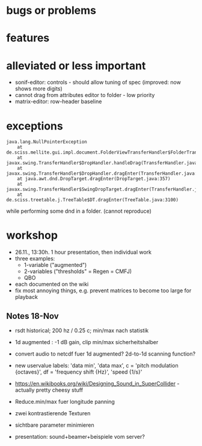 # bugs or problems

# features

# alleviated or less important

- sonif-editor: controls - should allow tuning of spec (improved: now shows more digits)
- cannot drag from attributes editor to folder - low priority
- matrix-editor: row-header baseline

# exceptions

    java.lang.NullPointerException
    	at de.sciss.mellite.gui.impl.document.FolderViewTransferHandler$FolderTransferHandler$.canImport(FolderViewTransferHandler.scala:79)
    	at javax.swing.TransferHandler$DropHandler.handleDrag(TransferHandler.java:1459)
    	at javax.swing.TransferHandler$DropHandler.dragEnter(TransferHandler.java:1478)
    	at java.awt.dnd.DropTarget.dragEnter(DropTarget.java:357)
    	at javax.swing.TransferHandler$SwingDropTarget.dragEnter(TransferHandler.java:1238)
    	at de.sciss.treetable.j.TreeTable$DT.dragEnter(TreeTable.java:3100)

while performing some dnd in a folder. (cannot reproduce)

# workshop

- 26.11., 13:30h. 1 hour presentation, then individual work
- three examples: 
    - 1-variable ("augmented")
    - 2-variables ("thresholds" = Regen = CMFJ)
    - QBO
- each documented on the wiki
- fix most annoying things, e.g. prevent matrices to become too large for playback

## Notes 18-Nov

- rsdt historical; 200 hz / 0.25 c; min/max nach statistik
- 1d augmented : -1 dB gain, clip min/max sicherheitshalber
- convert audio to netcdf fuer 1d augmented? 2d-to-1d scanning function?
- new uservalue labels: 'data min', 'data max', c = 'pitch modulation {octaves}', df = 'frequency shift {Hz}',
  'speed {1/s}'
- https://en.wikibooks.org/wiki/Designing_Sound_in_SuperCollider - actually pretty cheesy stuff
- Reduce.min/max fuer longitude panning
- zwei kontrastierende Texturen
- sichtbare parameter minimieren

- presentation: sound+beamer+beispiele vom server?
